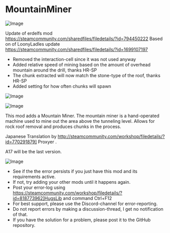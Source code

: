 # MountainMiner

![Image](https://i.imgur.com/buuPQel.png)

Update of erdelfs mod
https://steamcommunity.com/sharedfiles/filedetails/?id=794450222
Based on of LoonyLadles update
https://steamcommunity.com/sharedfiles/filedetails/?id=1699107197

- Removed the interaction-cell since it was not used anyway
- Added relative speed of mining based on the amount of overhead mountain around the drill, thanks HR-SP
- The chunk extracted will now match the stone-type of the roof, thanks HR-SP
- Added setting for how often chunks will spawn

![Image](https://i.imgur.com/pufA0kM.png)

	
![Image](https://i.imgur.com/Z4GOv8H.png)


This mod adds a Mountain Miner.
The mountain miner is a hand-operated machine used to mine out the area above the tunneling level. 
Allows for rock roof removal and produces chunks in the process.

Japanese Translation by http://steamcommunity.com/workshop/filedetails/?id=770291879] Proxyer .

A17 will be the last version.


![Image](https://i.imgur.com/PwoNOj4.png)



-  See if the the error persists if you just have this mod and its requirements active.
-  If not, try adding your other mods until it happens again.
-  Post your error-log using https://steamcommunity.com/workshop/filedetails/?id=818773962]HugsLib and command Ctrl+F12
-  For best support, please use the Discord-channel for error-reporting.
-  Do not report errors by making a discussion-thread, I get no notification of that.
-  If you have the solution for a problem, please post it to the GitHub repository.




